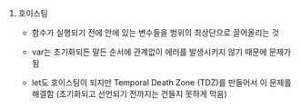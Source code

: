 1. 호이스팅

    - 함수가 실행되기 전에 안에 있는 변수들을 범위의 최상단으로 끌어올리는 것

    - var는 초기화되든 말든 순서에 관계없이 에러를 발생시키지 않기 때문에 문제가 됨

    - let도 호이스팅이 되지만 Temporal Death Zone (TDZ)를 만들어서 이 문제를 해결함 (초기화되고 선언되기 전까지는 건들지 못하게 막음)
